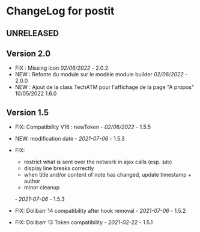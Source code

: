 # ChangeLog for postit

## UNRELEASED

## Version 2.0

- FIX : Missing icon *02/06/2022* - 2.0.2
- NEW : Refonte du module sur le modèle module builder *02/06/2022* - 2.0.0
- NEW : Ajout de la class TechATM pour l'affichage de la page "A propos" 10/05/2022 1.6.0

## Version 1.5

- FIX: Compatibility V16 : newToken - *02/06/2022* - 1.5.5
- NEW: modification date - *2021-07-06* - 1.5.3
- FIX:
  - restrict what is sent over the network in ajax calls (esp. `$db`)
  - display line breaks correctly
  - when title and/or content of note has changed, update timestamp + author
  - minor cleanup

  &dash; *2021-07-06* - 1.5.3
- FIX: Dolibarr 14 compatibility after hook removal - *2021-07-06* - 1.5.2
- FIX: Dolibarr 13 Token compatibility - *2021-02-22* - 1.5.1
